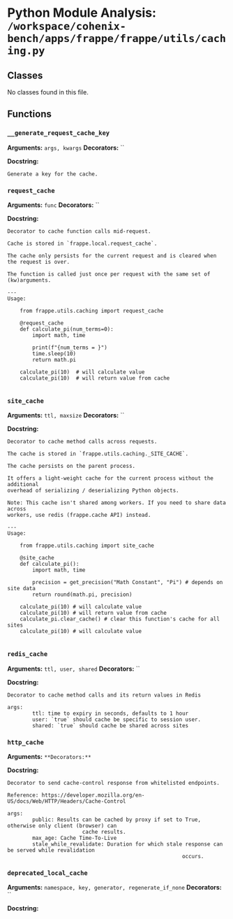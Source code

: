 # Python Module Analysis: `/workspace/cohenix-bench/apps/frappe/frappe/utils/caching.py`

## Classes

No classes found in this file.


## Functions

### `__generate_request_cache_key`
**Arguments:** `args, kwargs`
**Decorators:** ``

**Docstring:**
```
Generate a key for the cache.
```
### `request_cache`
**Arguments:** `func`
**Decorators:** ``

**Docstring:**
```
Decorator to cache function calls mid-request.

Cache is stored in `frappe.local.request_cache`.

The cache only persists for the current request and is cleared when the request is over.

The function is called just once per request with the same set of (kw)arguments.

---
Usage:
```
        from frappe.utils.caching import request_cache

        @request_cache
        def calculate_pi(num_terms=0):
            import math, time

            print(f"{num_terms = }")
            time.sleep(10)
            return math.pi

        calculate_pi(10)  # will calculate value
        calculate_pi(10)  # will return value from cache
```
```
### `site_cache`
**Arguments:** `ttl, maxsize`
**Decorators:** ``

**Docstring:**
```
Decorator to cache method calls across requests.

The cache is stored in `frappe.utils.caching._SITE_CACHE`.

The cache persists on the parent process.

It offers a light-weight cache for the current process without the additional
overhead of serializing / deserializing Python objects.

Note: This cache isn't shared among workers. If you need to share data across
workers, use redis (frappe.cache API) instead.

---
Usage:
```
        from frappe.utils.caching import site_cache

        @site_cache
        def calculate_pi():
            import math, time

            precision = get_precision("Math Constant", "Pi") # depends on site data
            return round(math.pi, precision)

        calculate_pi(10) # will calculate value
        calculate_pi(10) # will return value from cache
        calculate_pi.clear_cache() # clear this function's cache for all sites
        calculate_pi(10) # will calculate value
```
```
### `redis_cache`
**Arguments:** `ttl, user, shared`
**Decorators:** ``

**Docstring:**
```
Decorator to cache method calls and its return values in Redis

args:
        ttl: time to expiry in seconds, defaults to 1 hour
        user: `true` should cache be specific to session user.
        shared: `true` should cache be shared across sites
```
### `http_cache`
**Arguments:** ``
**Decorators:** ``

**Docstring:**
```
Decorator to send cache-control response from whitelisted endpoints.

Reference: https://developer.mozilla.org/en-US/docs/Web/HTTP/Headers/Cache-Control

args:
        public: Results can be cached by proxy if set to True, otherwise only client (browser) can
                        cache results.
        max_age: Cache Time-To-Live
        stale_while_revalidate: Duration for which stale response can be served while revalidation
                                                        occurs.
```
### `deprecated_local_cache`
**Arguments:** `namespace, key, generator, regenerate_if_none`
**Decorators:** ``

**Docstring:**
```

```

